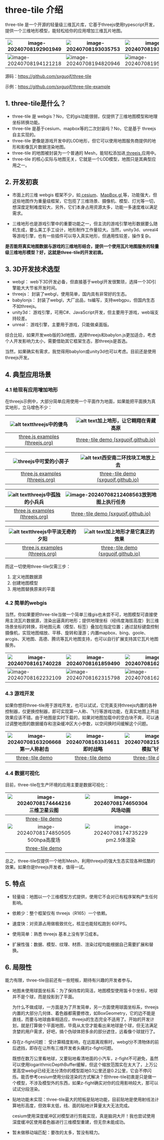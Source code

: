 
# three-tile 介绍

three-tile 是一个开源的轻量级三维瓦片库，它基于threejs使用typescript开发，提供一个三维地形模型，能轻松给你的应用增加三维瓦片地图。

| ![image-20240708192901949](images\dev\image-20240708192901949.png) | ![image-20240708193035753](images\dev\image-20240708193035753.png) | ![image-20240708193112274](image-20240708193112274.png)      |
| ------------------------------------------------------------ | ------------------------------------------------------------ | ------------------------------------------------------------ |
| ![image-20240708194121218](image-20240708194121218.png)      | ![image-20240708194820946](images\dev\image-20240708194820946.png) | ![image-20240708195023555](images\dev\image-20240708195023555.png) |

源码：https://github.com/sxguojf/three-tile

示例：https://github.com/sxguojf/three-tile-example


## 1. three-tile是什么？


* three-tile 是 webgis？No，它的gis功能很弱，仅提供了三维地图模型和地理坐标转换功能。
* three-tile 是基于cesium、mapbox等的二次封装吗？No，它是基于 threejs 自主实现的。
* three-tile 更像是游戏开发中的LOD地形，但它可以使用地图服务商提供的地形和影像瓦片数据渲染地图。
* three-tile 的地图被封装为一个普通的 Mesh，能轻松添加进[ threejs ](https://threejs.org/)应用中。
* three-tile 的核心实际与地图无关，它就是一个LOD模型，地图只是其典型应用之一。

## 2. 开发初衷

* 市面上的三维 webgis 框架不少，如[ cesium](https://cesiumjs.org/)、[MapBox.gl ](https://openlayers.org/)等，功能强大，但这些地图作为重量级框架，它包揽了三维场景、摄像机、模型、灯光等一切，想深度定制难度较大，另外，它们本身占用资源太多，功能一多速度难以满足需求。

* 三维地形也是游戏引擎中的重要功能之一，但主流的游戏引擎地形数据要么随机生成，要么美工手工设计，地形制作工作量较大。当然，unity3d、unreal4等游戏引擎，也有一些插件可以导入真实地形，但通用性较差，操作复杂。

**是否能将真实地图数据与游戏的三维地形结合，提供一个使用瓦片地图服务的轻量级三维地形模型？好，这就是three-tile的开发初衷。**  

## 3. 3D开发技术选型

* webgl： web下3D开发必备，但直接基于webgl开发很繁琐，选择一个3D引擎能大大节省开发时间。
* threejs： 封装了webgl，使用简单，国内具有非常好的生态。
* babylonjs： 封装了webgl，大厂出品，ts编写，支持webgpu，但国内生态不如threejs。
* unity3d： 游戏引擎，可用C#、JavaScript开发，但主要用于游戏，web端支持较差。
* unreal： 游戏引擎，主要用于游戏，只能做桌面版。

综合比较，如果开发web版的3d地图，选择threejs和babylon.js更加适合，考虑个人开发影响力太小，需要借助其它框架生态，那threejs是首选。

当然，如果确实有需求，我觉得用babylon或unity3d也可以考虑。目前还是使用threejs开发。

## 4. 典型应用场景

### 4.1 给现有应用增加地形

在threejs示例中，大部分简单应用使用一个平面作为地面，如果能把平面换为真实地形，立马增色不少：

|      ![alt text](images/dev/image-1.png)threejs中的傻鸟      | ![alt text](images/dev/image-2.png)加上地形，让它翱翔在青藏高原 |
| :----------------------------------------------------------: | :----------------------------------------------------------: |
| [three.js examples (threejs.org)](https://threejs.org/examples/#webgl_lights_hemisphere) | [three-tile demo (sxguojf.github.io)](https://sxguojf.github.io/three-tile-example/step3.2/index.html) |



|       ![](images/dev/image-3.png)threejs中可爱的小房子       | ![alt text](images/dev/image-5.png)西安南二环找块工地放上去  |
| :----------------------------------------------------------: | :----------------------------------------------------------: |
| [three.js examples (threejs.org)](https://threejs.org/examples/#webgl_animation_keyframes) | [three-tile demo (sxguojf.github.io)](https://sxguojf.github.io/three-tile-example/step2.10/index.html) |



|   ![alt text](images/dev/image-6.png)threejs中孤独的小兵兵   | ![image-20240708212408563](images\dev\image-20240708212408563.png)放到地图上执行任务 |
| :----------------------------------------------------------: | :----------------------------------------------------------: |
| [three.js examples (threejs.org)](https://threejs.org/examples/#webgl_animation_skinning_blending) | [three-tile demo (sxguojf.github.io)](https://sxguojf.github.io/three-tile-example/step3.4/index.html) |



|  ![alt text](images/dev/image-8.png)threejs中平淡无奇的夕阳  | ![alt text](images/dev/image-9.png)加上地形才是它真正的效果  |
| :----------------------------------------------------------: | :----------------------------------------------------------: |
| [three.js examples (threejs.org)](https://threejs.org/examples/#webgl_shaders_sky) | [three-tile demo (sxguojf.github.io)](https://sxguojf.github.io/three-tile-example/step2.11/index.html) |

而这一切使用three-tile仅需三步：

1. 定义地图数据源
2. 创建地图模型
3. 用地图替换原来的平面

### 4.2 简单的webgis

当然，你如果要把three-tile当做一个简单三维gis也未尝不可，地图模型可直接使用主流瓦片数据源，渲染出逼真的地形；提供地理坐标（经纬度海拔高度）到三维场景坐标的转换，将地图元素（模型、标签）叠加在指定位置；通过鼠标键盘控制摄像机，实现地图缩放、平移、旋转和漫游；内置mapbox、bing、goole、arcgis、天地图、高德、腾讯等瓦片地图支持，也可以自行扩展支持其它瓦片地图服务。

| ![image-20240708161740228](images/dev/image-20240708161740228.png) | ![image-20240708161859490](images/dev/image-20240708161859490.png) | ![image-20240708162035091](images/dev/image-20240708162035091.png) | ![image-20240708162005274](images/dev/image-20240708162005274.png) |
| ------------------------------------------------------------------ | ------------------------------------------------------------------ | ------------------------------------------------------------------ | ------------------------------------------------------------------ |
| ![image-20240708162232109](images/dev/image-20240708162232109.png) | ![image-20240708162315798](images/dev/image-20240708162315798.png) | ![image-20240708162456709](images/dev/image-20240708162456709.png) | ![image-20240708162928975](images/dev/image-20240708162928975.png) |

### 4.3 游戏开发

如果你想将three-tile用于游戏开发，也可以试试，它完美支持threejs内置的各种控制器，仅更换控制器，即可实现第一人称、飞行等游戏功能，在真实地图上开战效果应该不错。由于地图是实时下载的，如果对地图加载中的空白块不爽，可以通过调整地图的数据缓存和渲染缓冲区大小参数，以空间换时间缓解这个问题。

| ![image-20240708163206668](images/dev/image-20240708163206668.png)第一人称射击 | ![image-20240708163314611](images/dev/image-20240708163314611.png)即时战略 | ![image-20240708215113203](images\dev\image-20240708215113203.png)模拟飞行 |
| :----------------------------------------------------------: | :----------------------------------------------------------: | :----------------------------------------------------------: |
| [three-tile demo](https://sxguojf.github.io/three-tile-example/step3.3/index.html) | [three-tile demo](https://sxguojf.github.io/three-tile-example/step3.4/index.html) | [three-tile demo](https://sxguojf.github.io/three-tile-example/step3.2/index.html) |

### 4.4 数据可视化

目前，three-tile在生产环境的应用主要是数据可视化：

| ![image-20240708174444216](images/dev/image-20240708174444216.png)三维卫星云图 | ![image-20240708174650304](images/dev/image-20240708174650304.png)风场动画 |
| :----------------------------------------------------------: | :----------------------------------------------------------: |
| [three-tile demo](https://sxguojf.github.io/three-tile-example/step5.2/index.html) |                                                              |
| ![image-20240708174850505](images/dev/image-20240708174850505.png)500hpa高度场 | ![image-20240708174735229](images/dev/image-20240708174735229.png)pm2.5体渲染 |
| [three-tile demo](https://sxguojf.github.io/three-tile-example/step5.4/index.html) |                                                              |

总之，three-tile仅提供一个地形Mesh，利用threejs的强大生态实现各种炫酷的效果。如果你是threejs开发者，值得一试。

## 5. 特点

* 轻量级：地图以一个三维模型方式提供，使用它不会对已有程序架构产生任何影响。	

- 依赖少：整个框架仅有 threejs（R165）一个依赖。

- 速度快：对资源占用做极致优化，核显也能轻松跑到 60FPS。

- 使用简单：熟悉 threejs 基本上没有学习成本。

- 扩展性强：数据、模型、纹理、材质、渲染过程均能根据自己需要扩展和替换。

## 6. 局限性

能力有限，three-tile目前还有一些短板，期待有兴趣的开发者参与。

* 地图未使用球面坐标系：为了保持库的简洁，地图模型使用笛卡尔坐标，地球并不是个球，而是投影到了平面。

  为什么不做成球，一方面是为了开发简单，另一方面使用球面坐标系，threejs内置的大部分几何体、着色器都需要修改，如BoxGeometry，它的边不能是直线，而要与地球曲率相适应，threejs的生态完全不适用了。开始的开发计划，就是打算做个平面地图，毕竟从太空才能看出来地球是个球，但无法满足贪婪的用户需求，好吧，搞个伪球体把多余的部分遮住，远看像个球就行了。

* 存在z-fight问题： 受计算精度影响，在远距离观察时，webgl分不清物体的前后遮挡，即存在让所有三维开发者头痛的z-fight问题。

  既想在数万公里看地球，又要贴地看清地面的小汽车，z-fight不可避免，虽然可以使用logarithmicDepthBuffer缓解，但这个缩放范围实在太大了，上万公里高空webgl已经无法分清你的模型距地0.1公里还是0.2公里，它会不停闪烁。能否参考cesium使用分段渲染的方式解决？但three-tile初衷是只是做一个模型，不涉及模型外的东西，如果z-fight确实对你的应用影响较大，那可以试试分段渲染。

* 贴地功能未实现：three-tile最大的短板是贴地功能，目前贴地是使用射线法计算地形高度，但效率太低，线、面的贴地计算量太大无法完成。

  cesium使用深度缓冲区对模型进行剪裁实现，真是脑洞大开！我也尝试使用深度缓冲区使用着色器进行三维模型重建，但无奈未能成功。

* 暂未做移动端匹配：要改的太多，暂没有精力。

  